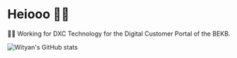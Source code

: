 # Heiooo 🙋‍♂️

👨‍💻 Working for DXC Technology for the Digital Customer Portal of the BEKB.

![Wityan's GitHub stats](https://github-readme-stats.vercel.app/api?username=wityan)
